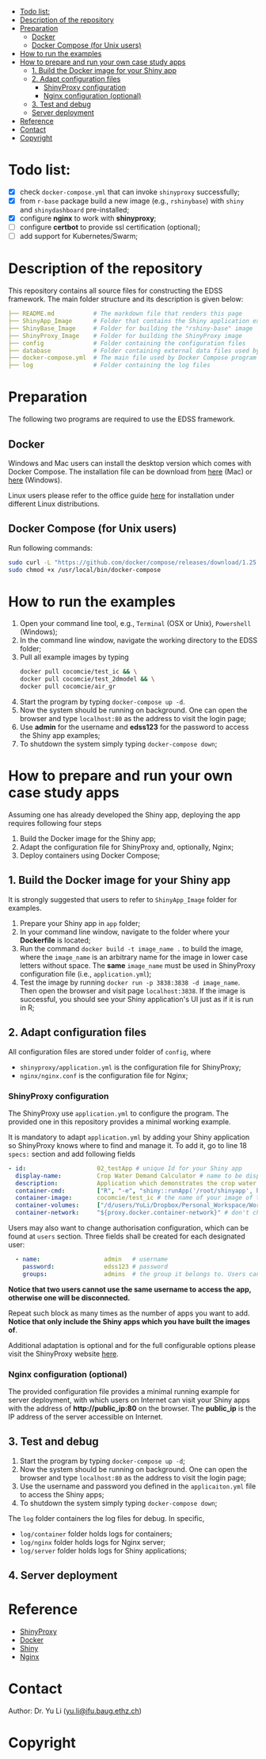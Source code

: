 
<!-- @import "[TOC]" {cmd="toc" depthFrom=1 depthTo=6 orderedList=false} -->
<!-- code_chunk_output -->

- [Todo list:](#todo-list)
- [Description of the repository](#description-of-the-repository)
- [Preparation](#preparation)
  - [Docker](#docker)
  - [Docker Compose (for Unix users)](#docker-compose-for-unix-users)
- [How to run the examples](#how-to-run-the-examples)
- [How to prepare and run your own case study apps](#how-to-prepare-and-run-your-own-case-study-apps)
  - [1. Build the Docker image for your Shiny app](#1-build-the-docker-image-for-your-shiny-app)
  - [2. Adapt configuration files](#2-adapt-configuration-files)
    - [ShinyProxy configuration](#shinyproxy-configuration)
    - [Nginx configuration (optional)](#nginx-configuration-optional)
  - [3. Test and debug](#3-test-and-debug)
  - [Server deployment](#server-deployment)
- [Reference](#reference)
- [Contact](#contact)
- [Copyright](#copyright)

<!-- /code_chunk_output -->


# Todo list:

- [x] check `docker-compose.yml` that can invoke `shinyproxy` successfully;
- [x] from `r-base` package build a new image (e.g., `rshinybase`) with `shiny` and `shinydashboard` pre-installed;
- [x] configure __nginx__ to work with __shinyproxy__;
- [ ] configure __certbot__ to provide ssl certification (optional);
- [ ] add support for Kubernetes/Swarm;

# Description of the repository

This repository contains all source files for constructing the EDSS framework. The main folder structure and its description is given below:

```yaml
├── README.md           # The markdown file that renders this page
├── ShinyApp_Image      # Folder that contains the Shiny application examples
├── ShinyBase_Image     # Folder for building the "rshiny-base" image
├── ShinyProxy_Image    # Folder for building the ShinyProxy image
├── config              # Folder containing the configuration files
├── database            # Folder containing external data files used by Shiny applications
├── docker-compose.yml  # The main file used by Docker Compose program
├── log                 # Folder containing the log files
```



# Preparation

The following two programs are required to use the EDSS framework.


## Docker
Windows and Mac users can install the desktop version which comes with Docker Compose. The installation file can be download from [here](https://hub.docker.com/editions/community/docker-ce-desktop-mac/) (Mac) or [here](https://hub.docker.com/editions/community/docker-ce-desktop-windows/) (Windows).

Linux users please refer to the office guide [here](https://docs.docker.com/install/linux/docker-ce/centos/) for installation under different Linux distributions.


## Docker Compose (for Unix users)

Run following commands:

```bash
sudo curl -L "https://github.com/docker/compose/releases/download/1.25.4/docker-compose-$(uname -s)-$(uname -m)" -o /usr/local/bin/docker-compose
sudo chmod +x /usr/local/bin/docker-compose
```



# How to run the examples

1. Open your command line tool, e.g., `Terminal` (OSX or Unix), `Powershell` (Windows);
2. In the command line window, navigate the working directory to the EDSS folder;
3. Pull all example images by typing
    ```bash
    docker pull cocomcie/test_ic && \
    docker pull cocomcie/test_2dmodel && \
    docker pull cocomcie/air_gr
    ```
4. Start the program by typing `docker-compose up -d`.
5. Now the system should be running on background. One can open the browser and type `localhost:80` as the address to visit the login page;
6. Use __admin__ for the username and __edss123__ for the password to access the Shiny app examples;
7. To shutdown the system simply typing `docker-compose down`;

# How to prepare and run your own case study apps

Assuming one has already developed the Shiny app, deploying the app requires following four steps

1. Build the Docker image for the Shiny app;
2. Adapt the configuration file for ShinyProxy and, optionally, Nginx;
3. Deploy containers using Docker Compose;

## 1. Build the Docker image for your Shiny app

It is strongly suggested that users to refer to `ShinyApp_Image` folder for examples.

1. Prepare your Shiny app in `app` folder;
3. In your command line window, navigate to the folder where your __Dockerfile__ is located;
4. Run the command `docker build -t image_name .` to build the image, where the `image_name` is an arbitrary name for the image in lower case letters without space. The __same__ `image_name` must be used in ShinyProxy configuration file (i.e., `application.yml`);
5. Test the image by running `docker run -p 3838:3838 -d image_name`. Then open the browser and visit page `localhost:3838`. If the image is successful, you should see your Shiny application's UI just as if it is run in R;


## 2. Adapt configuration files

All configuration files are stored under folder of `config`, where

- `shinyproxy/application.yml` is the configuration file for ShinyProxy;
- `nginx/nginx.conf` is the configuration file for Nginx;


### ShinyProxy configuration

The ShinyProxy use `application.yml` to configure the program. The provided one in this repository provides a minimal working example.

It is mandatory to adapt `application.yml` by adding your Shiny application so ShinyProxy knows where to find and manage it. To add it, go to line 18 `specs:` section and add following fields
```yaml
- id:                    02_testApp # unique Id for your Shiny app
  display-name:          Crop Water Demand Calculator # name to be displayed on the main page of the ShinyProxy
  description:           Application which demonstrates the crop water model in a dashboard layout # description of the applicaiton
  container-cmd:         ["R", "-e", "shiny::runApp('/root/shinyapp', host='0.0.0.0', port=3838)"] # don't change it
  container-image:       cocomcie/test_ic # the name of your image of the Shiny app
  container-volumes:     ["/d/users/YuLi/Dropbox/Personal_Workspace/Workspace/03Small_Projects/15EDSS_dev_framework/database/test_db.sqlite:/root/shinyapp/R_data/module_db/test_db.sqlite" ] # (optional) attach external data volume to the app
  container-network:     "${proxy.docker.container-network}" # don't change
```

Users may also want to change authorisation configuration, which can be found at `users` section. Three fields shall be created for each designated user:

```yaml
  - name:                  admin   # username
    password:              edss123 # password
    groups:                admins  # the group it belongs to. Users can define different users to give them limited access to some Shiny apps.
```  

**Notice that two users cannot use the same username to access the app, otherwise one will be disconnected.**

Repeat such block as many times as the number of apps you want to add. **Notice that only include the Shiny apps which you have built the images of**.

Additional adaptation is optional and for the full configurable options please visit the ShinyProxy website [here](https://www.shinyproxy.io/configuration/).

### Nginx configuration (optional)

The provided configuration file provides a minimal running example for server deployment, with which users on Internet can visit your Shiny apps with the address of **http://public_ip:80** on the browser. The __public_ip__ is the IP address of the server accessible on Internet.

## 3. Test and debug


1. Start the program by typing `docker-compose up -d`;
2. Now the system should be running on background. One can open the browser and type `localhost:80` as the address to visit the login page;
3. Use the username and password you defined in the `applicaiton.yml` file to access the Shiny apps;
4. To shutdown the system simply typing `docker-compose down`;

The `log` folder containers the log files for debug. In specific,

* `log/container` folder holds logs for containers;
* `log/nginx` folder holds logs for Nginx server;
* `log/server` folder holds logs for Shiny applications;

## 4. Server deployment



# Reference

- [ShinyProxy](https://www.shinyproxy.io/)
- [Docker](https://docs.docker.com/)
- [Shiny](https://shiny.rstudio.com/reference/shiny/)
- [Nginx](https://docs.nginx.com/nginx/admin-guide/basic-functionality/managing-configuration-files/)


# Contact

Author: Dr. Yu Li (yu.li@ifu.baug.ethz.ch)

# Copyright
